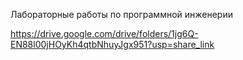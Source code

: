 Лабораторные работы по программной инженерии

https://drive.google.com/drive/folders/1jg6Q-EN88l00jHOyKh4qtbNhuyJgx951?usp=share_link
